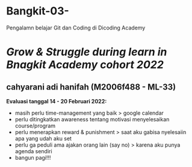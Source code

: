 # Bangkit-03-
Pengalamn belajar Git dan Coding di Dicoding Academy

*Grow & Struggle during learn in Bnagkit Academy cohort 2022*
==
cahyarani adi hanifah (M2006f488 - ML-33)
--

**Evaluasi tanggal 14 - 20 Februari 2022:**
- masih perlu time-management yang baik > google calendar 
- perlu ditingkatkan awareness tentang motivasi menyelesaikan course/program
- perlu menerapkan reward & punishment > saat aku gabisa nyelesaiin apa yang udah aku set
- perlu ga peduli ama ajakan orang lain (say no) > karena aku punya agenda sendiri
- bangun pagi!!!
